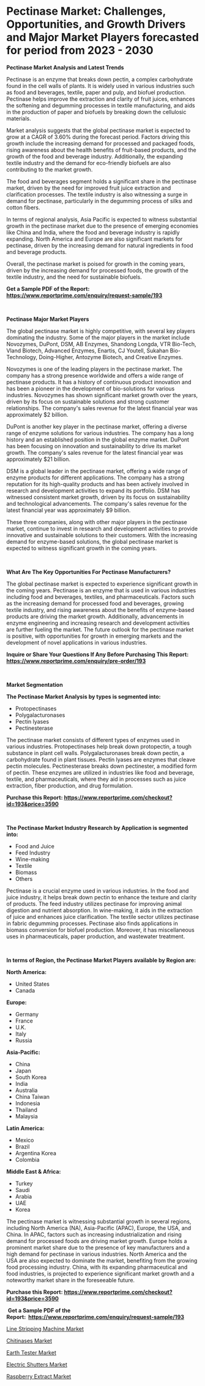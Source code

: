 <p><h1>Pectinase Market: Challenges, Opportunities, and Growth Drivers and Major Market Players forecasted for period from 2023 - 2030</h1></p><p><strong>Pectinase Market Analysis and Latest Trends</strong></p>
<p><p>Pectinase is an enzyme that breaks down pectin, a complex carbohydrate found in the cell walls of plants. It is widely used in various industries such as food and beverages, textile, paper and pulp, and biofuel production. Pectinase helps improve the extraction and clarity of fruit juices, enhances the softening and degumming processes in textile manufacturing, and aids in the production of paper and biofuels by breaking down the cellulosic materials.</p><p>Market analysis suggests that the global pectinase market is expected to grow at a CAGR of 3.60% during the forecast period. Factors driving this growth include the increasing demand for processed and packaged foods, rising awareness about the health benefits of fruit-based products, and the growth of the food and beverage industry. Additionally, the expanding textile industry and the demand for eco-friendly biofuels are also contributing to the market growth.</p><p>The food and beverages segment holds a significant share in the pectinase market, driven by the need for improved fruit juice extraction and clarification processes. The textile industry is also witnessing a surge in demand for pectinase, particularly in the degumming process of silks and cotton fibers.</p><p>In terms of regional analysis, Asia Pacific is expected to witness substantial growth in the pectinase market due to the presence of emerging economies like China and India, where the food and beverage industry is rapidly expanding. North America and Europe are also significant markets for pectinase, driven by the increasing demand for natural ingredients in food and beverage products.</p><p>Overall, the pectinase market is poised for growth in the coming years, driven by the increasing demand for processed foods, the growth of the textile industry, and the need for sustainable biofuels.</p></p>
<p><strong>Get a Sample PDF of the Report:&nbsp; <a href="https://www.reportprime.com/enquiry/request-sample/193">https://www.reportprime.com/enquiry/request-sample/193</a></strong></p>
<p>&nbsp;</p>
<p><strong>Pectinase Major Market Players</strong></p>
<p><p>The global pectinase market is highly competitive, with several key players dominating the industry. Some of the major players in the market include Novozymes, DuPont, DSM, AB Enzymes, Shandong Longda, VTR Bio-Tech, Vland Biotech, Advanced Enzymes, Enartis, CJ Youtell, Sukahan Bio-Technology, Doing-Higher, Antozyme Biotech, and Creative Enzymes.</p><p>Novozymes is one of the leading players in the pectinase market. The company has a strong presence worldwide and offers a wide range of pectinase products. It has a history of continuous product innovation and has been a pioneer in the development of bio-solutions for various industries. Novozymes has shown significant market growth over the years, driven by its focus on sustainable solutions and strong customer relationships. The company's sales revenue for the latest financial year was approximately $2 billion.</p><p>DuPont is another key player in the pectinase market, offering a diverse range of enzyme solutions for various industries. The company has a long history and an established position in the global enzyme market. DuPont has been focusing on innovation and sustainability to drive its market growth. The company's sales revenue for the latest financial year was approximately $21 billion.</p><p>DSM is a global leader in the pectinase market, offering a wide range of enzyme products for different applications. The company has a strong reputation for its high-quality products and has been actively involved in research and development activities to expand its portfolio. DSM has witnessed consistent market growth, driven by its focus on sustainability and technological advancements. The company's sales revenue for the latest financial year was approximately $9 billion.</p><p>These three companies, along with other major players in the pectinase market, continue to invest in research and development activities to provide innovative and sustainable solutions to their customers. With the increasing demand for enzyme-based solutions, the global pectinase market is expected to witness significant growth in the coming years.</p></p>
<p>&nbsp;</p>
<p><strong>What Are The Key Opportunities For Pectinase Manufacturers?</strong></p>
<p><p>The global pectinase market is expected to experience significant growth in the coming years. Pectinase is an enzyme that is used in various industries including food and beverages, textiles, and pharmaceuticals. Factors such as the increasing demand for processed food and beverages, growing textile industry, and rising awareness about the benefits of enzyme-based products are driving the market growth. Additionally, advancements in enzyme engineering and increasing research and development activities are further fueling the market. The future outlook for the pectinase market is positive, with opportunities for growth in emerging markets and the development of novel applications in various industries.</p></p>
<p><strong>Inquire or Share Your Questions If Any Before Purchasing This Report: <a href="https://www.reportprime.com/enquiry/pre-order/193">https://www.reportprime.com/enquiry/pre-order/193</a></strong></p>
<p>&nbsp;</p>
<p><strong>Market Segmentation</strong></p>
<p><strong>The Pectinase Market Analysis by types is segmented into:</strong></p>
<p><ul><li>Protopectinases</li><li>Polygalacturonases</li><li>Pectin lyases</li><li>Pectinesterase</li></ul></p>
<p><p>The pectinase market consists of different types of enzymes used in various industries. Protopectinases help break down protopectin, a tough substance in plant cell walls. Polygalacturonases break down pectin, a carbohydrate found in plant tissues. Pectin lyases are enzymes that cleave pectin molecules. Pectinesterase breaks down pectinester, a modified form of pectin. These enzymes are utilized in industries like food and beverage, textile, and pharmaceuticals, where they aid in processes such as juice extraction, fiber production, and drug formulation.</p></p>
<p><strong>Purchase this Report:&nbsp;<a href="https://www.reportprime.com/checkout?id=193&price=3590">https://www.reportprime.com/checkout?id=193&price=3590</a></strong></p>
<p>&nbsp;</p>
<p><strong>The Pectinase Market Industry Research by Application is segmented into:</strong></p>
<p><ul><li>Food and Juice</li><li>Feed Industry</li><li>Wine-making</li><li>Textile</li><li>Biomass</li><li>Others</li></ul></p>
<p><p>Pectinase is a crucial enzyme used in various industries. In the food and juice industry, it helps break down pectin to enhance the texture and clarity of products. The feed industry utilizes pectinase for improving animal digestion and nutrient absorption. In wine-making, it aids in the extraction of juice and enhances juice clarification. The textile sector utilizes pectinase in fabric degumming processes. Pectinase also finds applications in biomass conversion for biofuel production. Moreover, it has miscellaneous uses in pharmaceuticals, paper production, and wastewater treatment.</p></p>
<p>&nbsp;</p>
<p><strong>In terms of Region, the Pectinase Market Players available by Region are:</strong></p>
<p>
    <p> <strong> North America: </strong>
        <ul>
            <li>United States</li>
            <li>Canada</li>
        </ul>
        </p> 
    <p> <strong> Europe: </strong>
        <ul>
            <li>Germany</li>
            <li>France</li>
            <li>U.K.</li>
            <li>Italy</li>
            <li>Russia</li>
        </ul>
        </p> 
    <p> <strong> Asia-Pacific: </strong>
        <ul>
            <li>China</li>
            <li>Japan</li>
            <li>South Korea</li>
            <li>India</li>
            <li>Australia</li>
            <li>China Taiwan</li>
            <li>Indonesia</li>
            <li>Thailand</li>
            <li>Malaysia</li>
        </ul>
        </p> 
    <p> <strong> Latin America: </strong>
        <ul>
            <li>Mexico</li>
            <li>Brazil</li>
            <li>Argentina Korea</li>
            <li>Colombia</li>
        </ul>
        </p> 
    <p> <strong> Middle East & Africa: </strong>
        <ul>
            <li>Turkey</li>
            <li>Saudi</li>
            <li>Arabia</li>
            <li>UAE</li>
            <li>Korea</li>
        </ul>
    </p>
    </p>
<p><p>The pectinase market is witnessing substantial growth in several regions, including North America (NA), Asia-Pacific (APAC), Europe, the USA, and China. In APAC, factors such as increasing industrialization and rising demand for processed foods are driving market growth. Europe holds a prominent market share due to the presence of key manufacturers and a high demand for pectinase in various industries. North America and the USA are also expected to dominate the market, benefiting from the growing food processing industry. China, with its expanding pharmaceutical and food industries, is projected to experience significant market growth and a noteworthy market share in the foreseeable future.</p></p>
<p><strong>Purchase this Report: <a href="https://www.reportprime.com/checkout?id=193&price=3590">https://www.reportprime.com/checkout?id=193&price=3590</a></strong></p>
<p>&nbsp;<strong>Get a Sample PDF of the Report:&nbsp;&nbsp;<a href="https://www.reportprime.com/enquiry/request-sample/193">https://www.reportprime.com/enquiry/request-sample/193</a></strong></p>
<p><strong></strong></p>
<p><p><a href="https://medium.com/@ginawindler1965/line-stripping-machine-market-comprehensive-assessment-by-type-application-and-geography-bc7147885b0d">Line Stripping Machine Market</a></p><p><a href="https://github.com/grishafomin4852/Market-Research-Report-List-1/blob/main/chitinases-market.md">Chitinases Market</a></p><p><a href="https://medium.com/@donaldmendez2018/earth-tester-market-furnishes-information-on-market-share-market-trends-and-market-growth-3b500c0ebea0">Earth Tester Market</a></p><p><a href="https://medium.com/@isidrowolff1966/electric-shutters-market-comprehensive-assessment-by-type-application-and-geography-6ef0888449f5">Electric Shutters Market</a></p><p><a href="https://github.com/ruslanpoljakovrd177/Market-Research-Report-List-1/blob/main/raspberry-extract-market.md">Raspberry Extract Market</a></p></p>